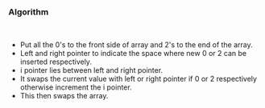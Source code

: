 ### Algorithm
​
* Put all the 0's to the front side of array and 2's to the end of the array.
* Left and right pointer to indicate the space where new 0 or 2 can be inserted respectively.
* i pointer lies between left and right pointer.
* It swaps the current value with left or right pointer if 0 or 2 respectively otherwise increment the i pointer.
* This then swaps the array.